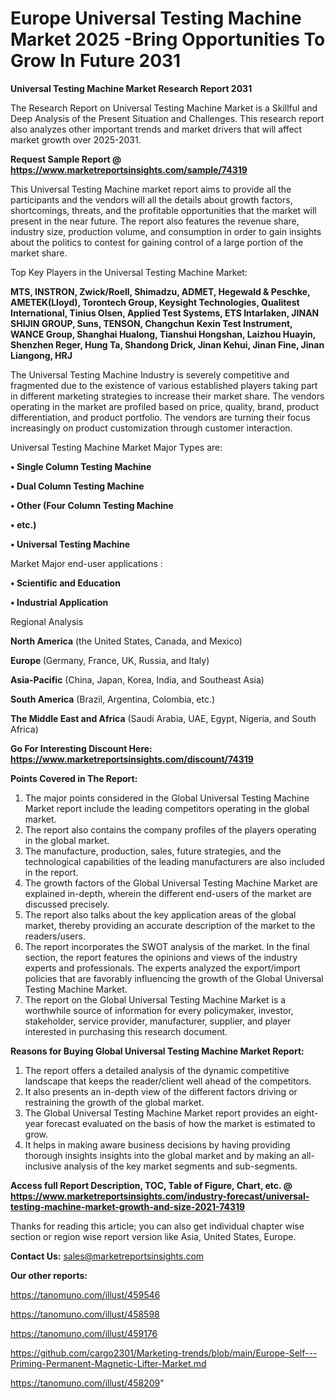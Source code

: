  # Europe Universal Testing Machine Market 2025 -Bring Opportunities To Grow In Future 2031

<strong>Universal Testing Machine Market Research Report 2031</strong>

The Research Report on Universal Testing Machine Market is a Skillful and Deep Analysis of the Present Situation and Challenges. This research report also analyzes other important trends and market drivers that will affect market growth over 2025-2031.

<strong>Request Sample Report @ <a href=https://www.marketreportsinsights.com/sample/74319>https://www.marketreportsinsights.com/sample/74319</a></strong>

This Universal Testing Machine market report aims to provide all the participants and the vendors will all the details about growth factors, shortcomings, threats, and the profitable opportunities that the market will present in the near future. The report also features the revenue share, industry size, production volume, and consumption in order to gain insights about the politics to contest for gaining control of a large portion of the market share.

Top Key Players in the Universal Testing Machine Market:

<strong>MTS, INSTRON, Zwick/Roell, Shimadzu, ADMET, Hegewald & Peschke, AMETEK(Lloyd), Torontech Group, Keysight Technologies, Qualitest International, Tinius Olsen, Applied Test Systems, ETS Intarlaken, JINAN SHIJIN GROUP, Suns, TENSON, Changchun Kexin Test Instrument, WANCE Group, Shanghai Hualong, Tianshui Hongshan, Laizhou Huayin, Shenzhen Reger, Hung Ta, Shandong Drick, Jinan Kehui, Jinan Fine, Jinan Liangong, HRJ</strong>

The Universal Testing Machine Industry is severely competitive and fragmented due to the existence of various established players taking part in different marketing strategies to increase their market share. The vendors operating in the market are profiled based on price, quality, brand, product differentiation, and product portfolio. The vendors are turning their focus increasingly on product customization through customer interaction.

Universal Testing Machine Market Major Types are:

<strong>• Single Column Testing Machine

• Dual Column Testing Machine

• Other (Four Column Testing Machine

• etc.)

• Universal Testing Machine</strong>

Market Major end-user applications :

<strong>• Scientific and Education

• Industrial Application</strong>

Regional Analysis

</u><strong><b>North America</b></strong> (the United States, Canada, and Mexico)

<strong><b>Europe </b></strong>(Germany, France, UK, Russia, and Italy)

<strong><b>Asia-Pacific</b></strong> (China, Japan, Korea, India, and Southeast Asia)

<strong><b>South America</b></strong> (Brazil, Argentina, Colombia, etc.)

<strong><b>The Middle East and Africa</b></strong> (Saudi Arabia, UAE, Egypt, Nigeria, and South Africa)

<strong>Go For Interesting Discount Here: <a href=https://www.marketreportsinsights.com/discount/74319>https://www.marketreportsinsights.com/discount/74319</a></strong>

<strong>Points Covered in The Report:</strong>
<ol>
  <li>The major points considered in the Global Universal Testing Machine Market report include the leading competitors operating in the global market.</li>
  <li>The report also contains the company profiles of the players operating in the global market.</li>
  <li>The manufacture, production, sales, future strategies, and the technological capabilities of the leading manufacturers are also included in the report.</li>
  <li>The growth factors of the Global Universal Testing Machine Market are explained in-depth, wherein the different end-users of the market are discussed precisely.</li>
  <li>The report also talks about the key application areas of the global market, thereby providing an accurate description of the market to the readers/users.</li>
  <li>The report incorporates the SWOT analysis of the market. In the final section, the report features the opinions and views of the industry experts and professionals. The experts analyzed the export/import policies that are favorably influencing the growth of the Global Universal Testing Machine Market.</li>
  <li>The report on the Global Universal Testing Machine Market is a worthwhile source of information for every policymaker, investor, stakeholder, service provider, manufacturer, supplier, and player interested in purchasing this research document.</li>
</ol>
<strong>Reasons for Buying Global Universal Testing Machine Market Report:</strong>

<ol>
  <li>The report offers a detailed analysis of the dynamic competitive landscape that keeps the reader/client well ahead of the competitors.</li>
  <li>It also presents an in-depth view of the different factors driving or restraining the growth of the global market.</li>
  <li>The Global Universal Testing Machine Market report provides an eight-year forecast evaluated on the basis of how the market is estimated to grow.</li>
  <li>It helps in making aware business decisions by having providing thorough insights insights into the global market and by making an all-inclusive analysis of the key market segments and sub-segments.</li>
</ol>
<strong>Access full Report Description, TOC, Table of Figure, Chart, etc. @ <a href=https://www.marketreportsinsights.com/industry-forecast/universal-testing-machine-market-growth-and-size-2021-74319>https://www.marketreportsinsights.com/industry-forecast/universal-testing-machine-market-growth-and-size-2021-74319</a></strong>


Thanks for reading this article; you can also get individual chapter wise section or region wise report version like Asia, United States, Europe.

<strong>Contact Us:</strong>
sales@marketreportsinsights.com

<strong>Our other reports:</strong>

<a href=https://tanomuno.com/illust/459546>https://tanomuno.com/illust/459546</a>

<a href=https://tanomuno.com/illust/458598>https://tanomuno.com/illust/458598</a>

<a href=https://tanomuno.com/illust/459176>https://tanomuno.com/illust/459176</a>

<a href=https://github.com/cargo2301/Marketing-trends/blob/main/Europe-Self---Priming-Permanent-Magnetic-Lifter-Market.md>https://github.com/cargo2301/Marketing-trends/blob/main/Europe-Self---Priming-Permanent-Magnetic-Lifter-Market.md</a>

<a href=https://tanomuno.com/illust/458209>https://tanomuno.com/illust/458209</a>"
